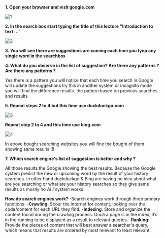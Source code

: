 
**1. Open your browser and visit google.com**

![1](https://user-images.githubusercontent.com/57193804/115973914-f7126f00-a571-11eb-975e-ae55f3011c0e.jpg)

**2. In the search box start typing the title of this lecture "Introduction to text ..."**

![2](https://user-images.githubusercontent.com/57193804/115974012-08a84680-a573-11eb-898b-8096b478a67b.jpg)

**3. You will see there are suggestions are coming each time you tyep any single word in the searchbox**

**4. What do you observe in the list of suggestion? Are there any patterns ?** **Are there any patterns ?**

Yes there is a pattern you will notice that each time you search in Google will update the suggestions try this in another system or incognito mode you will find the difference results. the pattern based on previous searches and results


**5. Repeat steps 2 to 4 but this time use duckduckgo.com**

![3](https://user-images.githubusercontent.com/57193804/115974360-8ec58c80-a575-11eb-9f0a-e69888347762.jpg)

**Repeat step 2 to 4 and this time use bing.com**

![4](https://user-images.githubusercontent.com/57193804/115974388-d5b38200-a575-11eb-82b6-933bb7c2e559.jpg)

In above bought searching websites you will fine the bought of them showing same results !!! 

**7. Which search engine's list of suggestion is better and why ?**

All those results the Google showing the best results. Because the Google system predict the new or upcoming word by the result of your history searches. In other hand duckduckgo & Bing are having no idea about what are you searching or what are your history searches so they give same results as mostly ho Ai / system works. 

**How do search engines work?**
-Search engines work through three primary functions:
-**Crawling**: Scour the Internet for content, looking over the code/content for each URL they find.
-**Indexing**: Store and organize the content found during the crawling process. Once a page is in the index, it’s in the running to be displayed as a result to relevant queries.
-**Ranking**: Provide the pieces of content that will best answer a searcher's query, which means that results are ordered by most relevant to least relevant.
